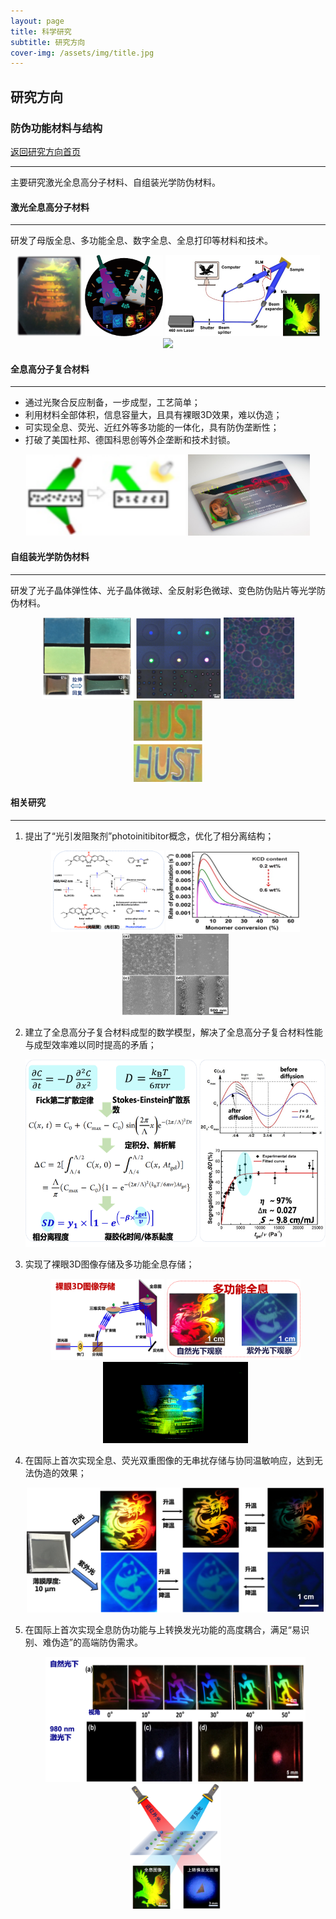 ```yaml
---
layout: page
title: 科学研究
subtitle: 研究方向
cover-img: /assets/img/title.jpg
---
```

<!--
 * @Author: Conghao Wong
 * @Date: 2023-03-08 19:13:03
 * @LastEditors: Conghao Wong
 * @LastEditTime: 2023-03-12 19:06:48
 * @Description: file content
 * @Github: https://cocoon2wong.github.io
 * Copyright 2023 Conghao Wong, All Rights Reserved.
-->

<link rel="stylesheet" type="text/css" href="/assets/css/user.css">

## 研究方向

<div class="t_grid_back">
    <div>
        <h3>防伪功能材料与结构</h3>
    </div>
    <div>
        <a class="btn btn-info btn-lg get-started-btn btn_dark" href="/researchs/researchs_index">返回研究方向首页</a>
    </div>
</div>

---

主要研究激光全息高分子材料、自组装光学防伪材料。

#### 激光全息高分子材料
---

研发了母版全息、多功能全息、数字全息、全息打印等材料和技术。

<div align="center">
    <img style="height: 130px;" src="/assets/img/researchs/0/image001.png">
    <img style="height: 130px;" src="/assets/img/researchs/0/image003.png">
    <img style="height: 130px;" src="/assets/img/researchs/0/image004.png">
    <img style="height: 130px;" src="/assets/img/researchs/0/image005.gif">
</div>

#### 全息高分子复合材料
---
   
- 通过光聚合反应制备，一步成型，工艺简单；
- 利用材料全部体积，信息容量大，且具有裸眼3D效果，难以伪造；
- 可实现全息、荧光、近红外等多功能的一体化，具有防伪垄断性；
- 打破了美国杜邦、德国科思创等外企垄断和技术封锁。

<div align="center">
    <img style="height: 130px;" src="/assets/img/researchs/0/image007.png">
    <img style="height: 130px;" src="/assets/img/researchs/0/image008.png">
</div>

#### 自组装光学防伪材料
---

研发了光子晶体弹性体、光子晶体微球、全反射彩色微球、变色防伪贴片等光学防伪材料。

<div align="center">
    <img style="height: 130px;" src="/assets/img/researchs/0/image020.png">
    <img style="height: 130px;" src="/assets/img/researchs/0/image021.png">
    <img style="height: 130px;" src="/assets/img/researchs/0/image023.png">
    <img style="height: 130px;" src="/assets/img/researchs/0/image024.png">
</div>  

#### 相关研究
---

1. 提出了“光引发阻聚剂”photoinitibitor概念，优化了相分离结构；

    <div align="center">
        <img style="height: 130px;" src="/assets/img/researchs/0/image010.png">
        <img style="height: 130px;" src="/assets/img/researchs/0/image011.jpg">
        <img style="height: 130px;" src="/assets/img/researchs/0/image012.jpg">
    </div>

2. 建立了全息高分子复合材料成型的数学模型，解决了全息高分子复合材料性能与成型效率难以同时提高的矛盾；

    <div align="center">
        <img style="height: 300px;" src="/assets/img/researchs/0/image013.png">
    </div>

3. 实现了裸眼3D图像存储及多功能全息存储；

    <div align="center">
        <img style="height: 130px;" src="/assets/img/researchs/0/image014.png">
        <img style="height: 130px;" src="/assets/img/researchs/0/image015.png">
        <img style="height: 130px;" src="/assets/img/researchs/0/image016.gif">
    </div>

4. 在国际上首次实现全息、荧光双重图像的无串扰存储与协同温敏响应，达到无法伪造的效果；

    <div align="center">
        <img style="height: 200px;" src="/assets/img/researchs/0/image017.png">
    </div>
 
5. 在国际上首次实现全息防伪功能与上转换发光功能的高度耦合，满足“易识别、难伪造”的高端防伪需求。

    <div align="center">
        <img style="height: 200px;" src="/assets/img/researchs/0/image018.png">
        <img style="height: 200px;" src="/assets/img/researchs/0/image019.png">
    </div>
  





